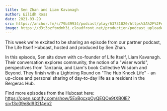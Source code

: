 ```yaml
---
title: Sen Zhan and Liam Kavanagh
author: Eilidh Ross
date: 2021-03-29
src: https://anchor.fm/s/79b39934/podcast/play/63731020/https%3A%2F%2Fd3ctxlq1ktw2nl.cloudfront.net%2Fproduction%2Fexports%2F79b39934%2F63731020%2F50043a0769ac06a7710079246ec85134.m4a
image: https://d3t3ozftmdmh3i.cloudfront.net/production/podcast_uploaded_episode400/20318133/20318133-1674551113101-586c3a3bc847f.jpg
---
```


This week we're excited to be sharing an episode from our partner podcast, The Life Itself Hubcast, hosted and produced by Sen Zhan.

In this episode, Sen sits down with co-founder of Life Itself, Liam Kavanagh. Their conversation explores community, the notion of a "wiser world", perspectives from Tanzania, and Liam's book Collective Wisdom and Beyond. They finish with a Lightning Round on "The Hub Knock Life" - an up-close and personal sharing of day-to-day life as a resident in the Bergerac Hub.

Find more episodes from the Hubcast here: https://open.spotify.com/show/5ExBgcxpOyQEQOe9tXB0IE?si=13c09e8d932f4eb2 